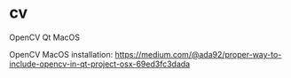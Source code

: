 # cv

OpenCV Qt MacOS

OpenCV MacOS installation: https://medium.com/@ada92/proper-way-to-include-opencv-in-qt-project-osx-69ed3fc3dada


